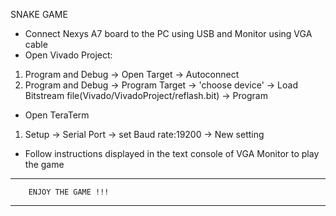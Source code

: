 SNAKE GAME

* Connect Nexys A7 board to the PC using USB and Monitor using VGA cable
* Open Vivado Project:
1. Program and Debug -> Open Target -> Autoconnect
2. Program and Debug -> Program Target -> 'choose device' -> Load Bitstream file(Vivado/VivadoProject/reflash.bit) -> Program

* Open TeraTerm
1. Setup -> Serial Port -> set Baud rate:19200 -> New setting

* Follow instructions displayed in the text console of VGA Monitor to play the game

*************************************************************
		ENJOY THE GAME !!!
*************************************************************

